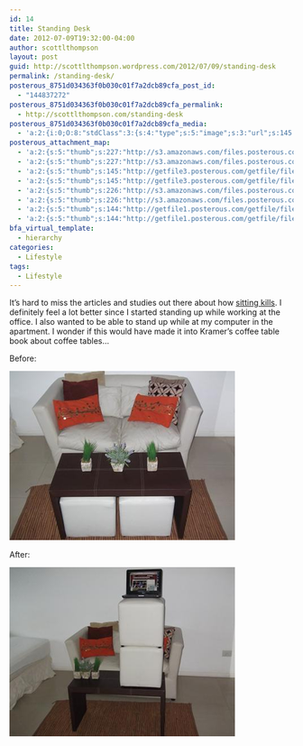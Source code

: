 ```yaml
---
id: 14
title: Standing Desk
date: 2012-07-09T19:32:00-04:00
author: scottlthompson
layout: post
guid: http://scottlthompson.wordpress.com/2012/07/09/standing-desk
permalink: /standing-desk/
posterous_8751d034363f0b030c01f7a2dcb89cfa_post_id:
  - "144837272"
posterous_8751d034363f0b030c01f7a2dcb89cfa_permalink:
  - http://scottlthompson.com/standing-desk
posterous_8751d034363f0b030c01f7a2dcb89cfa_media:
  - 'a:2:{i:0;O:8:"stdClass":3:{s:4:"type";s:5:"image";s:3:"url";s:145:"http://getfile3.posterous.com/getfile/files.posterous.com/temp-2012-07-09/ArCazqwvfwGecHxarEdgaIcBusGukvCsuItaysjadapxeqJhDrJdawsfautl/before.jpg";s:7:"resized";a:2:{i:0;s:159:"http://getfile3.posterous.com/getfile/files.posterous.com/temp-2012-07-09/ArCazqwvfwGecHxarEdgaIcBusGukvCsuItaysjadapxeqJhDrJdawsfautl/before.jpg.scaled500.jpg";i:1;N;}}i:1;O:8:"stdClass":3:{s:4:"type";s:5:"image";s:3:"url";s:144:"http://getfile1.posterous.com/getfile/files.posterous.com/temp-2012-07-09/omGewelnnCGHevibBfGuwsJpzBnopnGxxevCfdHtxJDoqDJbpsyaGtAdlgId/after.jpg";s:7:"resized";a:2:{i:0;s:158:"http://getfile6.posterous.com/getfile/files.posterous.com/temp-2012-07-09/omGewelnnCGHevibBfGuwsJpzBnopnGxxevCfdHtxJDoqDJbpsyaGtAdlgId/after.jpg.scaled500.jpg";i:1;N;}}}'
posterous_attachment_map:
  - 'a:2:{s:5:"thumb";s:227:"http://s3.amazonaws.com/files.posterous.com/temp-2012-07-09/ArCazqwvfwGecHxarEdgaIcBusGukvCsuItaysjadapxeqJhDrJdawsfautl/before.jpg?AWSAccessKeyId=AKIAJFZAE65UYRT34AOQ&Expires=1355604335&Signature=DerGwnEwEjthQMPRd4B26ot2BiU%3D";s:4:"full";b:0;}'
  - 'a:2:{s:5:"thumb";s:227:"http://s3.amazonaws.com/files.posterous.com/temp-2012-07-09/ArCazqwvfwGecHxarEdgaIcBusGukvCsuItaysjadapxeqJhDrJdawsfautl/before.jpg?AWSAccessKeyId=AKIAJFZAE65UYRT34AOQ&Expires=1355604335&Signature=DerGwnEwEjthQMPRd4B26ot2BiU%3D";s:4:"full";b:0;}'
  - 'a:2:{s:5:"thumb";s:145:"http://getfile3.posterous.com/getfile/files.posterous.com/temp-2012-07-09/ArCazqwvfwGecHxarEdgaIcBusGukvCsuItaysjadapxeqJhDrJdawsfautl/before.jpg";s:4:"full";b:0;}'
  - 'a:2:{s:5:"thumb";s:145:"http://getfile3.posterous.com/getfile/files.posterous.com/temp-2012-07-09/ArCazqwvfwGecHxarEdgaIcBusGukvCsuItaysjadapxeqJhDrJdawsfautl/before.jpg";s:4:"full";b:0;}'
  - 'a:2:{s:5:"thumb";s:226:"http://s3.amazonaws.com/files.posterous.com/temp-2012-07-09/omGewelnnCGHevibBfGuwsJpzBnopnGxxevCfdHtxJDoqDJbpsyaGtAdlgId/after.jpg?AWSAccessKeyId=AKIAJFZAE65UYRT34AOQ&Expires=1355604335&Signature=jGVEI6aCZoXBydhlwTmdvYYiGAk%3D";s:4:"full";b:0;}'
  - 'a:2:{s:5:"thumb";s:226:"http://s3.amazonaws.com/files.posterous.com/temp-2012-07-09/omGewelnnCGHevibBfGuwsJpzBnopnGxxevCfdHtxJDoqDJbpsyaGtAdlgId/after.jpg?AWSAccessKeyId=AKIAJFZAE65UYRT34AOQ&Expires=1355604335&Signature=jGVEI6aCZoXBydhlwTmdvYYiGAk%3D";s:4:"full";b:0;}'
  - 'a:2:{s:5:"thumb";s:144:"http://getfile1.posterous.com/getfile/files.posterous.com/temp-2012-07-09/omGewelnnCGHevibBfGuwsJpzBnopnGxxevCfdHtxJDoqDJbpsyaGtAdlgId/after.jpg";s:4:"full";b:0;}'
  - 'a:2:{s:5:"thumb";s:144:"http://getfile1.posterous.com/getfile/files.posterous.com/temp-2012-07-09/omGewelnnCGHevibBfGuwsJpzBnopnGxxevCfdHtxJDoqDJbpsyaGtAdlgId/after.jpg";s:4:"full";b:0;}'
bfa_virtual_template:
  - hierarchy
categories:
  - Lifestyle
tags:
  - Lifestyle
---
```

It&#8217;s hard to miss the articles and studies out there about how [sitting kills](http://mashable.com/2011/05/09/sitting-down-infographic/). I definitely feel a lot better since I started standing up while working at the office. I also wanted to be able to stand up while at my computer in the apartment. I wonder if this would have made it into Kramer&#8217;s coffee table book about coffee tables&#8230;

Before:

![sd-before](/img/before.jpg)

After:

![sd-before](/img/after.jpg)
